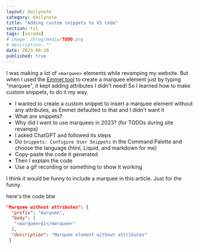```yaml
---
layout: dailynote
category: dailynote
title: "Adding custom snippets to VS Code"
section: til
tags: [vscode]
# image: /blog/media/TODO.png
# description: ""
date: 2023-08-20
published: true
---
```

I was making a lot of `<marquee>` elements while revamping my website. But when I used the [Emmet tool](https://emmet.io/) to create a marquee element just by typing "marquee", it kept adding attributes I didn't need! So I learned how to make custom snippets, to do it my way.

<!-- all this marquee talk reminds me of blink
yknow modern browsers dont even support <blink>
you gotta use javascript
i mean ie never supported it so damn
marquees are cool but ig theres a lot of things about 90s web design better left in the past
hey uncomment this next comment im bringing back BLINK!!!!!!!!!!! i dont even need javascript
-->

<!-- 
<span style="animation: blinker 1s step-end infinite; display: inline-block;"><style>@keyframes blinker { 50% { opacity: 0; } }</style>thanks for checking out these "easter egg" comments btw</span>
-->

- I wanted to create a custom snippet to insert a marquee element without any attributes, as Emmet defaulted to that and I didn't want it
- What are snippets?
- Why did I want to use marquees in 2023? (for TODOs during site revamps)
- I asked ChatGPT and followed its steps
- Do `Snippets: Configure User Snippets` in the Command Palette and choose the language (html, Liquid, and markdown for me)
- Copy-paste the code it generated
- Then I explain the code
- Use a gif recording or something to show it working

I think it would be funny to include a marquee in this article. Just for the funny.

here's the code btw

```json
"Marquee without attributes": {
  "prefix": "marquee",
  "body": [
   "<marquee>$1</marquee>"
  ],
  "description": "Marquee element without attributes"
 }
```
